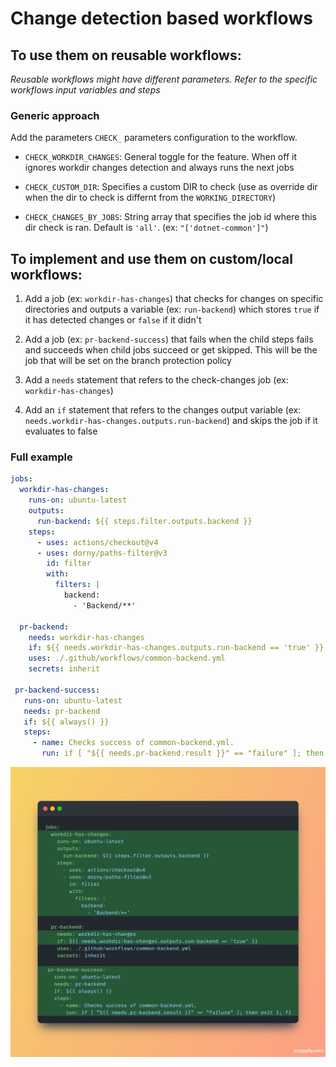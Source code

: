 # Change detection based workflows

## To use them on reusable workflows:

_Reusable workflows might have different parameters. Refer to the specific workflows input variables and steps_

### Generic approach

Add the parameters `CHECK_` parameters configuration to the workflow.

-   `CHECK_WORKDIR_CHANGES`: General toggle for the feature. When off it ignores workdir changes detection and always runs the next jobs

-   `CHECK_CUSTOM_DIR`: Specifies a custom DIR to check (use as override dir when the dir to check is differnt from the `WORKING_DIRECTORY`)

-   `CHECK_CHANGES_BY_JOBS`: String array that specifies the job id where this dir check is ran. Default is `'all'`. (ex: `"['dotnet-common']"`)

## To implement and use them on custom/local workflows:

1. Add a job (ex: `workdir-has-changes`) that checks for changes on specific directories and outputs a variable (ex: `run-backend`) which stores `true` if it has detected changes or `false` if it didn't

2. Add a job (ex: `pr-backend-success`) that fails when the child steps fails and succeeds when child jobs succeed or get skipped.
   This will be the job that will be set on the branch protection policy

3. Add a `needs` statement that refers to the check-changes job (ex: `workdir-has-changes`)

4. Add an `if` statement that refers to the changes output variable (ex: `needs.workdir-has-changes.outputs.run-backend`) and skips the job if it evaluates to false

### Full example

```yml
jobs:
  workdir-has-changes:
    runs-on: ubuntu-latest
    outputs:
      run-backend: ${{ steps.filter.outputs.backend }}
    steps:
      - uses: actions/checkout@v4
      - uses: dorny/paths-filter@v3
        id: filter
        with:
          filters: |
            backend:
              - 'Backend/**'

  pr-backend:
    needs: workdir-has-changes
    if: ${{ needs.workdir-has-changes.outputs.run-backend == 'true' }}
    uses: ./.github/workflows/common-backend.yml
    secrets: inherit

 pr-backend-success:
   runs-on: ubuntu-latest
   needs: pr-backend
   if: ${{ always() }}
   steps:
     - name: Checks success of common-backend.yml.
       run: if [ "${{ needs.pr-backend.result }}" == "failure" ]; then exit 1; fi
```

<img src="image.png" alt="Example with edits view" width="600"/>
